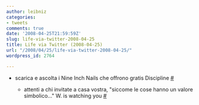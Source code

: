 ```yaml
---
author: leibniz
categories:
- tweets
comments: true
date: '2008-04-25T21:59:59Z'
slug: life-via-twitter-2008-04-25
title: Life via Twitter (2008-04-25)
url: "/2008/04/25/life-via-twitter-2008-04-25/"
wordpress_id: 2764

---
```

* scarica e ascolta i Nine Inch Nails che offrono gratis Discipline [#](http://twitter.com/leibniz/statuses/796686780)

	
  * attenti a chi invitate a casa vostra, "siccome le cose hanno un valore simbolico..." W. is watching you [#](http://twitter.com/leibniz/statuses/796842655)



